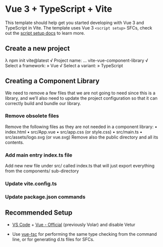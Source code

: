 # Vue 3 + TypeScript + Vite

This template should help get you started developing with Vue 3 and TypeScript in Vite. The template uses Vue 3 `<script setup>` SFCs, check out the [script setup docs](https://v3.vuejs.org/api/sfc-script-setup.html#sfc-script-setup) to learn more.

## Create a new project

λ npm init vite@latest
√ Project name: ... vite-vue-component-library
√ Select a framework: » Vue
√ Select a variant: » TypeScript

## Creating a Component Library

We need to remove a few files that we are not going to need since this is a library, and we’ll also need to update the project configuration so that it can correctly build and bundle our library.

### Remove obsolete files

Remove the following files as they are not needed in a component library:
• index.html
• src/App.vue
• src/app.css (or style.css)
• src/main.ts
• src/assets/logo.svg (or vue.svg)
Remove also the public directory and all its contents.

### Add main entry index.ts file
Add new new file under src/ called index.ts that will just export everything from the components/ sub-directory

### Update vite.config.ts
### Update package.json commands

## Recommended Setup

- [VS Code](https://code.visualstudio.com/) + [Vue - Official](https://marketplace.visualstudio.com/items?itemName=Vue.volar) (previously Volar) and disable Vetur

- Use [vue-tsc](https://github.com/vuejs/language-tools/tree/master/packages/tsc) for performing the same type checking from the command line, or for generating d.ts files for SFCs.
